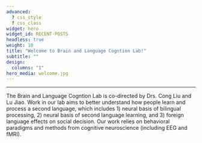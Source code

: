 ```yaml
---
advanced:
  ? css_style
  ? css_class
widget: hero
widget_id: RECENT-POSTS
headless: true
weight: 10
title: "Welcome to Brain and Language Cogntion Lab!"
subtitle: ""
design:
  columns: "1"
hero_media: welcome.jpg
---
```

***

The Brain and Language Cogntion Lab is co-directed by Drs. Cong Liu and Lu Jiao. Work in our lab aims to better understand how people learn and process a second language, which includes 1) neural basis of bilingual processing, 2) neural basis of second language learning, and 3) foreign language effects on social decision.
Our work relies on behavioral paradigms and methods from cognitive neuroscience (including EEG and fMRI).
